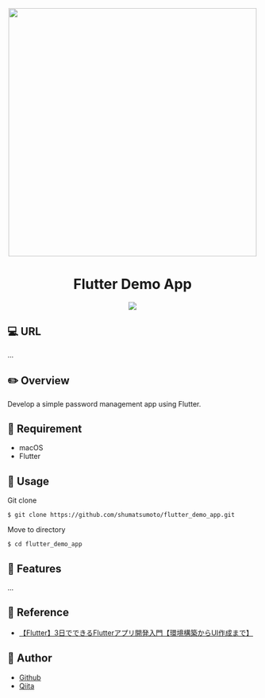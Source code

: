 <div align="center">
  <img src="https://user-images.githubusercontent.com/11171872/203345580-40a14fa9-b1f0-4c29-a042-138ff78f7d9b.jpg" width="500">
</div>

<h1 align="center">Flutter Demo App</h1>

<div align="center">
  <img src="https://skillicons.dev/icons?i=flutter" />
</div>

## :computer: URL

...

## :pencil2: Overview

Develop a simple password management app using Flutter.

## :hammer: Requirement

- macOS
- Flutter

## :pushpin: Usage

Git clone
```
$ git clone https://github.com/shumatsumoto/flutter_demo_app.git
```
Move to directory
```
$ cd flutter_demo_app
```

## :railway_car: Features

...

## :green_book: Reference

- [【Flutter】3日でできるFlutterアプリ開発入門【環境構築からUI作成まで】](https://www.udemy.com/course/flutter_starter/)

## :hatching_chick: Author

- [Github](https://github.com/shumatsumoto)
- [Qiita](https://qiita.com/ShuMatsumoto)

